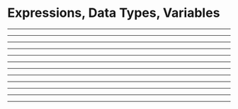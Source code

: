 <link rel="stylesheet" href="{{baseUrl}}/css/programming.css">

<div class="website-content">
<div id="main">

# Expressions, Data Types, Variables

<include src="../programs/text.md" /><hr><hr>
<include src="../environment/text.md" /><hr><hr>
<include src="../shell/text.md" /><hr><hr>
<include src="../operators/text.md" /><hr><hr>
<include src="../types/text.md" /><hr><hr>
<include src="../variables/text.md" /><hr><hr>

</div>
</div>